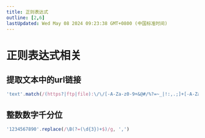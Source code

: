 ```yaml
---
title: 正则表达式
outline: [2,6]
lastUpdated: Wed May 08 2024 09:23:38 GMT+0800 (中国标准时间)
---
```


# 正则表达式相关

## 提取文本中的url链接

```javascript
'text'.match(/(https?|ftp|file):\/\/[-A-Za-z0-9+&@#/%?=~_|!:,.;]+[-A-Za-z0-9+&@#/%=~_|]/g)
```

## 整数数字千分位

```javascript
'1234567890'.replace(/\B(?=(\d{3})+$)/g, ',')
```
